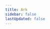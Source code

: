 ```yaml
---
title: Ark
sidebar: false
lastUpdated: false
---
```


<div class="slogan">
 <p class="typing">Ark, step by step...</p>
</div>

<style scoped>
  .slogan {
    margin-top: 40vh;
  }
  .typing {
    width: 20ch;
    margin: auto;
    border-right: 2px solid transparent;
    animation: typing 3.5s steps(20, end), blink-caret .75s step-end infinite;
    font-family: Consolas, Monaco;
    word-break: break-all;
    overflow: hidden;
    white-space: nowrap;
    word-break: break-all;
    font-size: 26px;
    font-weight: bold;
    line-height: 1.25;
    color: #888;
  }
  /* 打印效果 */
  @keyframes typing {
    from { width: 0; }
    to { width: calc(20ch + 2px); }
  }
  /* 光标闪啊闪 */
  @keyframes blink-caret {
    from, to { border-color: transparent; }
    50% { border-color: var(--c-brand); }
  }
</style>
